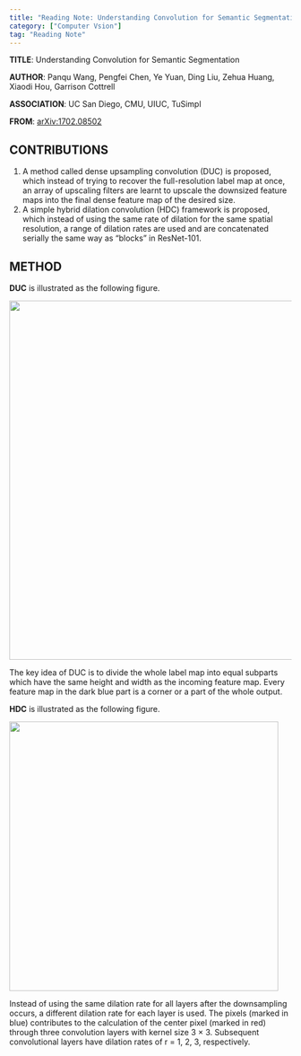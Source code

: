 ```yaml
---
title: "Reading Note: Understanding Convolution for Semantic Segmentation"
category: ["Computer Vsion"]
tag: "Reading Note"
---
```


**TITLE**: Understanding Convolution for Semantic Segmentation

**AUTHOR**: Panqu Wang, Pengfei Chen, Ye Yuan, Ding Liu, Zehua Huang, Xiaodi Hou, Garrison Cottrell

**ASSOCIATION**: UC San Diego, CMU, UIUC, TuSimpl

**FROM**: [arXiv:1702.08502](https://arxiv.org/abs/1702.08502)

## CONTRIBUTIONS ##

1. A method called dense upsampling convolution (DUC) is proposed, which instead of trying to recover the full-resolution label map at once, an array of upscaling filters are learnt to upscale the downsized feature maps into the final dense feature map of the desired size.
2. A simple hybrid dilation convolution (HDC) framework is proposed, which instead of using the same rate of dilation for the same spatial resolution, a range of dilation rates are used and are concatenated serially the same way as “blocks” in ResNet-101.

## METHOD ##

**DUC** is illustrated as the following figure.

<img class="img-responsive center-block" src="https://raw.githubusercontent.com/joshua19881228/my_blogs/master/Computer_Vision/Reading_Note/figures/DUC_HDC_1.jpg" alt="" width="640"/>

The key idea of DUC is to divide the whole label map into equal subparts which have the same height and width as the incoming feature map. Every feature map in the dark blue part is a corner or a part of the whole output. 

**HDC** is illustrated as the following figure.

<img class="img-responsive center-block" src="https://raw.githubusercontent.com/joshua19881228/my_blogs/master/Computer_Vision/Reading_Note/figures/DUC_HDC_2.jpg" alt="" width="480"/>

Instead of using the same dilation rate for all layers after the downsampling occurs, a different dilation rate for each layer is used. The pixels (marked in blue) contributes to the calculation of the center pixel (marked in red) through three convolution layers with kernel size 3 × 3. Subsequent convolutional layers have dilation rates of r = 1, 2, 3, respectively.
